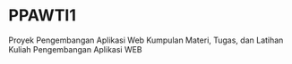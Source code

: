 # PPAWTI1
Proyek Pengembangan Aplikasi Web
Kumpulan Materi, Tugas, dan Latihan Kuliah Pengembangan Aplikasi WEB 
